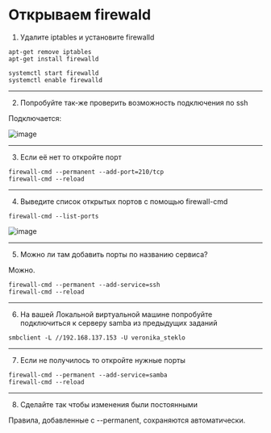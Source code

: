 # Открываем firewald

1. Удалите iptables и установите firewalld
```bush
apt-get remove iptables
apt-get install firewalld
```
```bush
systemctl start firewalld
systemctl enable firewalld
```
---
2. Попробуйте так-же проверить возможность подключения по ssh

Подключается:

![image](https://github.com/VeronikaSteklo/Tasks_241_zagudalina/blob/78606282d203844d8b84b53a1840ca6a5d4bcb28/9-Firewall/images/%D0%A1%D0%BD%D0%B8%D0%BC%D0%BE%D0%BA%20%D1%8D%D0%BA%D1%80%D0%B0%D0%BD%D0%B0%202024-12-20%20111539.png)

---
3. Если её нет то откройте порт
```bush
firewall-cmd --permanent --add-port=210/tcp
firewall-cmd --reload
```
---
4. Выведите список открытых портов с помощью firewall-cmd

```bush
firewall-cmd --list-ports
```
![image](https://github.com/VeronikaSteklo/Tasks_241_zagudalina/blob/78606282d203844d8b84b53a1840ca6a5d4bcb28/9-Firewall/images/%D0%A1%D0%BD%D0%B8%D0%BC%D0%BE%D0%BA%20%D1%8D%D0%BA%D1%80%D0%B0%D0%BD%D0%B0%202024-12-20%20113240.png)

---
5. Можно ли там добавить порты по названию сервиса?

Можно.
```bush
firewall-cmd --permanent --add-service=ssh
firewall-cmd --reload
```
---
6. На вашей Локальной виртуальной машине попробуйте подключиться к серверу samba из предыдущих заданий
```bush
smbclient -L //192.168.137.153 -U veronika_steklo
```
---
7. Если не получилось то откройте нужные порты
```bush
firewall-cmd --permanent --add-service=samba
firewall-cmd --reload
```
---
8. Сделайте так чтобы изменения были постоянными

Правила, добавленные с --permanent, сохраняются автоматически.
